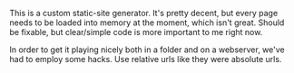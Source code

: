This is a custom static-site generator. It's pretty decent, but every page
needs to be loaded into memory at the moment, which isn't great. Should be
fixable, but clear/simple code is more important to me right now.

In order to get it playing nicely both in a folder and on a webserver, we've had
to employ some hacks. Use relative urls like they were absolute urls.
